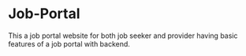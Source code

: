 # Job-Portal
This a job portal website for both job seeker and provider having basic features of a job portal with backend.
